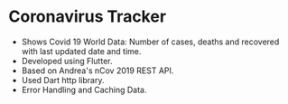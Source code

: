 # Coronavirus Tracker
- Shows Covid 19 World Data: Number of cases, deaths and recovered with last updated date and time.<br/>
- Developed using Flutter.<br/>
- Based on Andrea's nCov 2019 REST API.<br/>
- Used Dart http library.<br/>
- Error Handling and Caching Data.<br/>
